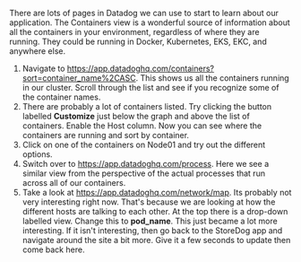 There are lots of pages in Datadog we can use to start to learn about our application. The Containers view is a wonderful source of information about all the containers in your environment, regardless of where they are running. They could be running in Docker, Kubernetes, EKS, EKC, and anywhere else. 

1.  Navigate to https://app.datadoghq.com/containers?sort=container_name%2CASC. This shows us all the containers running in our cluster. Scroll through the list and see if you recognize some of the container names. 
2.  There are probably a lot of containers listed. Try clicking the button labelled **Customize** just below the graph and above the list of containers. Enable the Host column. Now you can see where the containers are running and sort by container.
3.  Click on one of the containers on Node01 and try out the different options.
4.  Switch over to https://app.datadoghq.com/process. Here we see a similar view from the perspective of the actual processes that run across all of our containers. 
5.  Take a look at https://app.datadoghq.com/network/map. Its probably not very interesting right now. That's because we are looking at how the different hosts are talking to each other. At the top there is a drop-down labelled view. Change this to **pod_name**. This just became a lot more interesting. If it isn't interesting, then go back to the StoreDog app and navigate around the site a bit more. Give it a few seconds to update then come back here.

